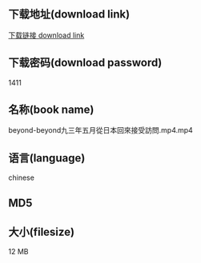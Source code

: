 ## 下载地址(download link)
[下载链接 download link](https://tutu365.netlify.app/?s=beyond-beyond%E4%B9%9D%E4%B8%89%E5%B9%B4%E4%BA%94%E6%9C%88%E5%BE%9E%E6%97%A5%E6%9C%AC%E5%9B%9E%E4%BE%86%E6%8E%A5%E5%8F%97%E8%A8%AA%E5%95%8F.mp4)

## 下载密码(download password)
1411

## 名称(book name)
beyond-beyond九三年五月從日本回來接受訪問.mp4.mp4

## 语言(language)
chinese

## MD5


## 大小(filesize)
12 MB
